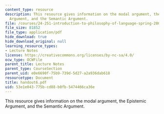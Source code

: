 ```yaml
---
content_type: resource
description: This resource gives information on the modal argument, the Epistemic
  Argument, and the Semantic Argument.
file: /courses/24-251-introduction-to-philosophy-of-language-spring-2005/53e1e043775bcd88b0fb5474466ca36e_handout6.pdf
file_size: 81852
file_type: application/pdf
hide_download: true
hide_download_original: null
learning_resource_types:
- Lecture Notes
license: https://creativecommons.org/licenses/by-nc-sa/4.0/
ocw_type: OCWFile
parent_title: Lecture Notes
parent_type: CourseSection
parent_uid: e0e6690f-75b9-739d-5d27-a2a936dab618
resourcetype: Document
title: handout6.pdf
uid: 53e1e043-775b-cd88-b0fb-5474466ca36e
---
```

This resource gives information on the modal argument, the Epistemic Argument, and the Semantic Argument.